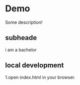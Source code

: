 # Demo
Some description!

## subheade
 i am a bachelor 
 
  
 ## local development
 1.open index.html in your browser.
